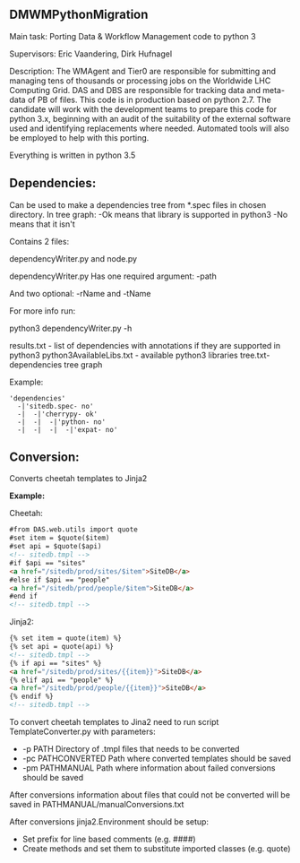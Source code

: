 ## DMWMPythonMigration

Main task: Porting Data & Workflow Management code to python 3

Supervisors: Eric Vaandering, Dirk Hufnagel

Description:
The WMAgent and Tier0 are responsible for submitting and managing tens of thousands or processing jobs on the Worldwide LHC Computing Grid. DAS and DBS are responsible for tracking data and meta-data of PB of files. This code is in production based on python 2.7. The candidate will work with the development teams to prepare this code for python 3.x, beginning with an audit of the suitability of the external software used and identifying replacements where needed. Automated tools will also be employed to help with this porting.


Everything is written in python 3.5

## Dependencies:
Can be used to make a dependencies tree from *.spec files in chosen directory. 
In tree graph:
-Ok means that library is supported in python3
-No means that it isn't

Contains 2 files: 

dependencyWriter.py and node.py

dependencyWriter.py Has one required argument: -path 

And two optional: -rName and -tName

For more info run:

python3 dependencyWriter.py -h

results.txt - list of dependencies with annotations if they are supported in python3
python3AvailableLibs.txt - available python3 libraries
tree.txt- dependencies tree graph

Example:
```
'dependencies'
  -|'sitedb.spec- no'
  -|  -|'cherrypy- ok'
  -|  -|  -|'python- no'
  -|  -|  -|  -|'expat- no'
```



## Conversion:

Converts cheetah templates to Jinja2

**Example:**

Cheetah:
```HTML
#from DAS.web.utils import quote
#set item = $quote($item)
#set api = $quote($api)
<!-- sitedb.tmpl -->
#if $api == "sites"
<a href="/sitedb/prod/sites/$item">SiteDB</a>
#else if $api == "people"
<a href="/sitedb/prod/people/$item">SiteDB</a>
#end if
<!-- sitedb.tmpl -->
```
Jinja2:
```HTML
{% set item = quote(item) %}
{% set api = quote(api) %}
<!-- sitedb.tmpl -->
{% if api == "sites" %}
<a href="/sitedb/prod/sites/{{item}}">SiteDB</a>
{% elif api == "people" %}
<a href="/sitedb/prod/people/{{item}}">SiteDB</a>
{% endif %}
<!-- sitedb.tmpl -->
```	
	
To convert cheetah templates to Jina2 need to run script TemplateConverter.py with parameters:

* -p PATH            Directory of .tmpl files that needs to be converted
* -pc PATHCONVERTED  Path where converted templates should be saved
* -pm PATHMANUAL     Path where information about failed conversions should be saved

After conversions information about files that could not be converted will be saved in PATHMANUAL/manualConversions.txt

After conversions jinja2.Environment should be setup:
* Set prefix for line based comments (e.g. ####)
* Create methods and set them to substitute imported classes (e.g. quote)

